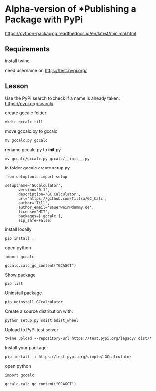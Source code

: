 # Alpha-version of *Publishing a Package with PyPi

https://python-packaging.readthedocs.io/en/latest/minimal.html

## Requirements

install twine

need username on https://test.pypi.org/


## Lesson


Use the PyPI search to check if a name is already taken: https://pypi.org/search/



create gccalc folder:
```
mkdir gccalc_till
```
move gccalc.py to gccalc
```
mv gccalc.py gccalc
```
rename gccalc.py to __init__.py
```
mv gccalc/gccalc.py gccalc/__init__.py
```

in folder gccalc create setup.py

```
from setuptools import setup

setup(name='GCcalculator',
      version='0.1',
      description='GC Calculator',
      url='https://github.com/Tillsa/GC_Calc',
      author='Till',
      author_email='sauerwein@dummy.de',
      license='MIT',
      packages=['gccalc'],
      zip_safe=False)

```

install locally

```
pip install .
```

open python

```
import gccalc

gccalc.calc_gc_content("GCAGCT")
```
Show package
```
pip list
```
Uninstall package
```
pip uninstall GCcalculator
```


Create a source distribution with:

```
python setup.py sdist bdist_wheel
```
Upload to PyPi test server

```
twine upload --repository-url https://test.pypi.org/legacy/ dist/*
```


Install your package:

```
pip install -i https://test.pypi.org/simple/ GCcalculator
```


open python
```
import gccalc

gccalc.calc_gc_content("GCAGCT")
```
